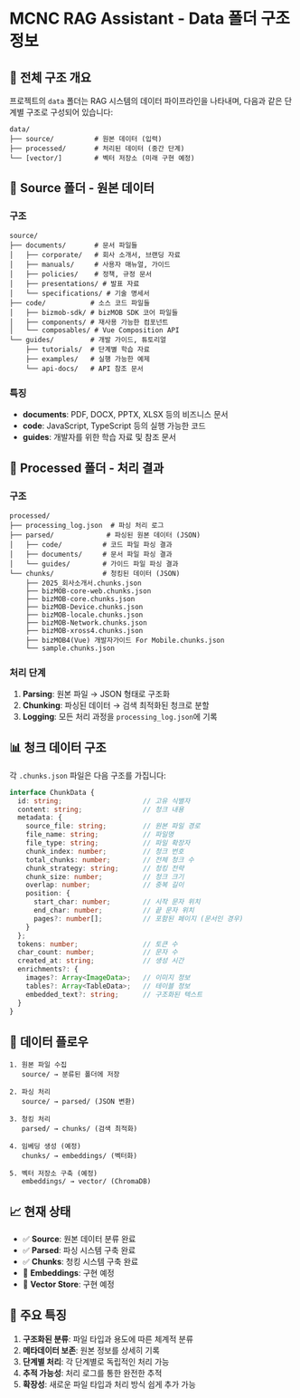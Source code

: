 # MCNC RAG Assistant - Data 폴더 구조 정보

## 📁 전체 구조 개요

프로젝트의 `data` 폴더는 RAG 시스템의 데이터 파이프라인을 나타내며, 다음과 같은 단계별 구조로 구성되어 있습니다:

```
data/
├── source/          # 원본 데이터 (입력)
├── processed/       # 처리된 데이터 (중간 단계)
└── [vector/]        # 벡터 저장소 (미래 구현 예정)
```

## 📂 Source 폴더 - 원본 데이터

### 구조
```
source/
├── documents/       # 문서 파일들
│   ├── corporate/   # 회사 소개서, 브랜딩 자료
│   ├── manuals/     # 사용자 매뉴얼, 가이드
│   ├── policies/    # 정책, 규정 문서
│   ├── presentations/ # 발표 자료
│   └── specifications/ # 기술 명세서
├── code/           # 소스 코드 파일들
│   ├── bizmob-sdk/ # bizMOB SDK 코어 파일들
│   ├── components/ # 재사용 가능한 컴포넌트
│   └── composables/ # Vue Composition API
└── guides/         # 개발 가이드, 튜토리얼
    ├── tutorials/  # 단계별 학습 자료
    ├── examples/   # 실행 가능한 예제
    └── api-docs/   # API 참조 문서
```

### 특징
- **documents**: PDF, DOCX, PPTX, XLSX 등의 비즈니스 문서
- **code**: JavaScript, TypeScript 등의 실행 가능한 코드
- **guides**: 개발자를 위한 학습 자료 및 참조 문서

## 📂 Processed 폴더 - 처리 결과

### 구조
```
processed/
├── processing_log.json  # 파싱 처리 로그
├── parsed/             # 파싱된 원본 데이터 (JSON)
│   ├── code/          # 코드 파일 파싱 결과
│   ├── documents/     # 문서 파일 파싱 결과
│   └── guides/        # 가이드 파일 파싱 결과
└── chunks/            # 청킹된 데이터 (JSON)
    ├── 2025_회사소개서.chunks.json
    ├── bizMOB-core-web.chunks.json
    ├── bizMOB-core.chunks.json
    ├── bizMOB-Device.chunks.json
    ├── bizMOB-locale.chunks.json
    ├── bizMOB-Network.chunks.json
    ├── bizMOB-xross4.chunks.json
    ├── bizMOB4(Vue) 개발자가이드 For Mobile.chunks.json
    └── sample.chunks.json
```

### 처리 단계
1. **Parsing**: 원본 파일 → JSON 형태로 구조화
2. **Chunking**: 파싱된 데이터 → 검색 최적화된 청크로 분할
3. **Logging**: 모든 처리 과정을 `processing_log.json`에 기록

## 📊 청크 데이터 구조

각 `.chunks.json` 파일은 다음 구조를 가집니다:

```typescript
interface ChunkData {
  id: string;                    // 고유 식별자
  content: string;               // 청크 내용
  metadata: {
    source_file: string;         // 원본 파일 경로
    file_name: string;           // 파일명
    file_type: string;           // 파일 확장자
    chunk_index: number;         // 청크 번호
    total_chunks: number;        // 전체 청크 수
    chunk_strategy: string;      // 청킹 전략
    chunk_size: number;          // 청크 크기
    overlap: number;             // 중복 길이
    position: {
      start_char: number;        // 시작 문자 위치
      end_char: number;          // 끝 문자 위치
      pages?: number[];          // 포함된 페이지 (문서인 경우)
    }
  };
  tokens: number;                // 토큰 수
  char_count: number;            // 문자 수
  created_at: string;            // 생성 시간
  enrichments?: {
    images?: Array<ImageData>;   // 이미지 정보
    tables?: Array<TableData>;   // 테이블 정보
    embedded_text?: string;      // 구조화된 텍스트
  }
}
```

## 🔄 데이터 플로우

```
1. 원본 파일 수집
   source/ → 분류된 폴더에 저장

2. 파싱 처리
   source/ → parsed/ (JSON 변환)

3. 청킹 처리
   parsed/ → chunks/ (검색 최적화)

4. 임베딩 생성 (예정)
   chunks/ → embeddings/ (벡터화)

5. 벡터 저장소 구축 (예정)
   embeddings/ → vector/ (ChromaDB)
```

## 📈 현재 상태

- ✅ **Source**: 원본 데이터 분류 완료
- ✅ **Parsed**: 파싱 시스템 구축 완료
- ✅ **Chunks**: 청킹 시스템 구축 완료
- 🔄 **Embeddings**: 구현 예정
- 🔄 **Vector Store**: 구현 예정

## 🎯 주요 특징

1. **구조화된 분류**: 파일 타입과 용도에 따른 체계적 분류
2. **메타데이터 보존**: 원본 정보를 상세히 기록
3. **단계별 처리**: 각 단계별로 독립적인 처리 가능
4. **추적 가능성**: 처리 로그를 통한 완전한 추적
5. **확장성**: 새로운 파일 타입과 처리 방식 쉽게 추가 가능
